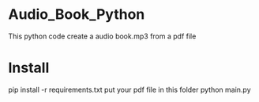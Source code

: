 # Audio_Book_Python
This python code create a audio book.mp3 from a pdf file   

# Install
pip install -r requirements.txt
put your pdf file in this folder
python main.py
